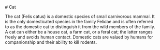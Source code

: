 # Cat

The cat (Felis catus) is a domestic species of small carnivorous mammal. It is the only domesticated species in
the family Felidae and is often referred to as the domestic cat to distinguish it from the wild members of the
family. A cat can either be a house cat, a farm cat, or a feral cat; the latter ranges freely and avoids human
contact. Domestic cats are valued by humans for companionship and their ability to kill rodents.

